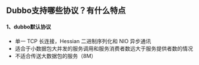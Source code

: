 ## Dubbo支持哪些协议？有什么特点
#### 1、dubbo默认协议
- 单一 TCP 长连接，Hessian 二进制序列化和 NIO 异步通讯
- 适合于小数据包大并发的服务调用和服务消费者数远大于服务提供者数的情况
- 不适合传送大数据包的服务（8M）

